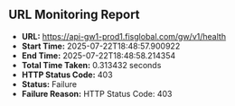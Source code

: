 ## URL Monitoring Report

- **URL:** https://api-gw1-prod1.fisglobal.com/gw/v1/health
- **Start Time:** 2025-07-22T18:48:57.900922
- **End Time:** 2025-07-22T18:48:58.214354
- **Total Time Taken:** 0.313432 seconds
- **HTTP Status Code:** 403
- **Status:** Failure
- **Failure Reason:** HTTP Status Code: 403
